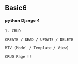 ## Basic6

#### python Django 4


```
1. CRUD

CREATE / READ / UPDATE / DELETE

MTV (Model / Template / View)

CRUD Page !!


```
